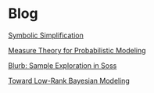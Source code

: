 # Blog

[Symbolic Simplification](2021/01-25-symbolic-simplification)

[Measure Theory for Probabilistic Modeling](2021/01-28-measure-theory)

[Blurb: Sample Exploration in Soss](2021/05-10-soss-sample-wrangling)


[Toward Low-Rank Bayesian Modeling](2021/10-21-grassmannian)
